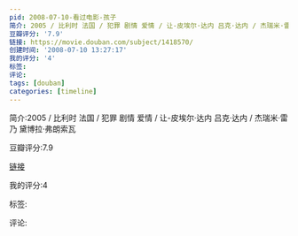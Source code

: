 ```yaml
---
pid: 2008-07-10-看过电影-孩子
简介: 2005 / 比利时 法国 / 犯罪 剧情 爱情 / 让-皮埃尔·达内 吕克·达内 / 杰瑞米·雷乃 黛博拉·弗朗索瓦
豆瓣评分: '7.9'
链接: https://movie.douban.com/subject/1418570/
创建时间: '2008-07-10 13:27:17'
我的评分: '4'
标签:
评论:
tags: [douban]
categories: [timeline]
---
```

简介:2005 / 比利时 法国 / 犯罪 剧情 爱情 / 让-皮埃尔·达内 吕克·达内 / 杰瑞米·雷乃 黛博拉·弗朗索瓦

豆瓣评分:7.9

[链接](https://movie.douban.com/subject/1418570/)

我的评分:4

标签:

评论:

